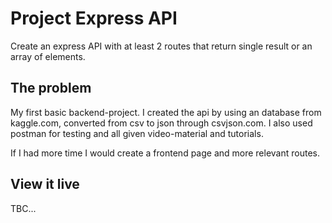 # Project Express API

Create an express API with at least 2 routes that return single result or an array of elements.

## The problem

My first basic backend-project. 
I created the api by using an database from kaggle.com, converted from csv to json through csvjson.com. I also used postman for testing and all given video-material and tutorials.

If I had more time I would create a frontend page and more relevant routes.

## View it live

TBC...
